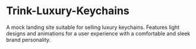 # Trink-Luxury-Keychains
A mock landing site suitable for selling luxury keychains. Features light designs and animations for a user experience with a comfortable and sleek brand personality.
